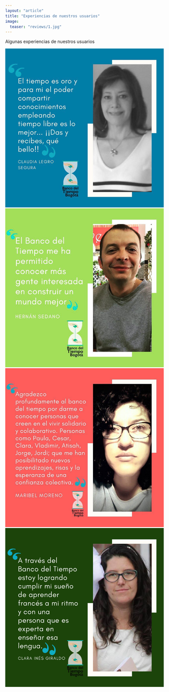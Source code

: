 ```yaml
---
layout: "article"
title: "Experiencias de nuestros usuarios"
image:
  teaser: "reviews/1.jpg"
---
```

Algunas experiencias de nuestros usuarios

![1](/images/reviews/1.jpg)
![1](/images/reviews/2.jpg)
![1](/images/reviews/3.jpg)
![1](/images/reviews/4.png)

